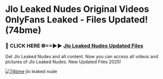 # Jlo Leaked Nudes Original Videos 0nlyFans Leaked - Files Updated! (74bme)

<h3>🔴 CLICK HERE 🌐==►► <a href="https://tinyurl.com/5h6xmrr3" rel="nofollow">Jlo Leaked Nudes Updated Files</a></h3>

Get Jlo Leaked Nudes and all content. Now you can access all videos and pictures of Jlo Leaked Nudes. New Updated Files 2025!

[![74bme](https://i.imgur.com/KVD873Z.gif)](https://tinyurl.com/5h6xmrr3)
jlo leaked nude